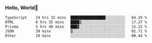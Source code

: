 
### Hello, World🐤

<!--START_SECTION:waka-->

```txt
TypeScript    24 hrs 32 mins  ████████████████░░░░░░░░░   64.19 %
HTML          6 hrs 35 mins   ████▒░░░░░░░░░░░░░░░░░░░░   17.27 %
Prisma        5 hrs 48 mins   ███▓░░░░░░░░░░░░░░░░░░░░░   15.22 %
JSON          39 mins         ▒░░░░░░░░░░░░░░░░░░░░░░░░   01.71 %
Other         10 mins         ░░░░░░░░░░░░░░░░░░░░░░░░░   00.44 %
```

<!--END_SECTION:waka-->
